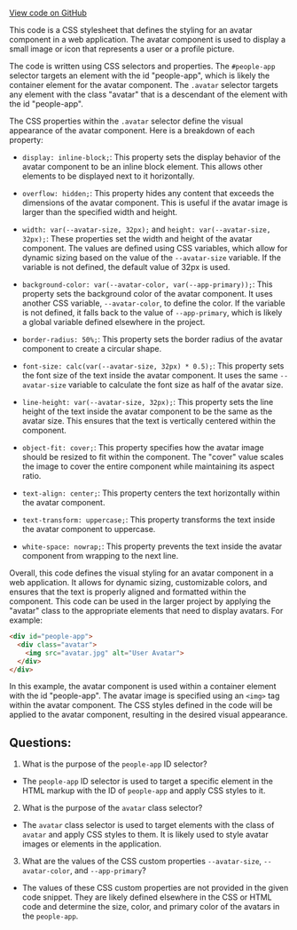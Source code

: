 [View code on GitHub](https://github.com/preactjs/preact/demo/people/styles/avatar.scss)

This code is a CSS stylesheet that defines the styling for an avatar component in a web application. The avatar component is used to display a small image or icon that represents a user or a profile picture.

The code is written using CSS selectors and properties. The `#people-app` selector targets an element with the id "people-app", which is likely the container element for the avatar component. The `.avatar` selector targets any element with the class "avatar" that is a descendant of the element with the id "people-app".

The CSS properties within the `.avatar` selector define the visual appearance of the avatar component. Here is a breakdown of each property:

- `display: inline-block;`: This property sets the display behavior of the avatar component to be an inline block element. This allows other elements to be displayed next to it horizontally.

- `overflow: hidden;`: This property hides any content that exceeds the dimensions of the avatar component. This is useful if the avatar image is larger than the specified width and height.

- `width: var(--avatar-size, 32px);` and `height: var(--avatar-size, 32px);`: These properties set the width and height of the avatar component. The values are defined using CSS variables, which allow for dynamic sizing based on the value of the `--avatar-size` variable. If the variable is not defined, the default value of 32px is used.

- `background-color: var(--avatar-color, var(--app-primary));`: This property sets the background color of the avatar component. It uses another CSS variable, `--avatar-color`, to define the color. If the variable is not defined, it falls back to the value of `--app-primary`, which is likely a global variable defined elsewhere in the project.

- `border-radius: 50%;`: This property sets the border radius of the avatar component to create a circular shape.

- `font-size: calc(var(--avatar-size, 32px) * 0.5);`: This property sets the font size of the text inside the avatar component. It uses the same `--avatar-size` variable to calculate the font size as half of the avatar size.

- `line-height: var(--avatar-size, 32px);`: This property sets the line height of the text inside the avatar component to be the same as the avatar size. This ensures that the text is vertically centered within the component.

- `object-fit: cover;`: This property specifies how the avatar image should be resized to fit within the component. The "cover" value scales the image to cover the entire component while maintaining its aspect ratio.

- `text-align: center;`: This property centers the text horizontally within the avatar component.

- `text-transform: uppercase;`: This property transforms the text inside the avatar component to uppercase.

- `white-space: nowrap;`: This property prevents the text inside the avatar component from wrapping to the next line.

Overall, this code defines the visual styling for an avatar component in a web application. It allows for dynamic sizing, customizable colors, and ensures that the text is properly aligned and formatted within the component. This code can be used in the larger project by applying the "avatar" class to the appropriate elements that need to display avatars. For example:

```html
<div id="people-app">
  <div class="avatar">
    <img src="avatar.jpg" alt="User Avatar">
  </div>
</div>
```

In this example, the avatar component is used within a container element with the id "people-app". The avatar image is specified using an `<img>` tag within the avatar component. The CSS styles defined in the code will be applied to the avatar component, resulting in the desired visual appearance.
## Questions: 
 1. What is the purpose of the `people-app` ID selector? 
- The `people-app` ID selector is used to target a specific element in the HTML markup with the ID of `people-app` and apply CSS styles to it.

2. What is the purpose of the `avatar` class selector? 
- The `avatar` class selector is used to target elements with the class of `avatar` and apply CSS styles to them. It is likely used to style avatar images or elements in the application.

3. What are the values of the CSS custom properties `--avatar-size`, `--avatar-color`, and `--app-primary`? 
- The values of these CSS custom properties are not provided in the given code snippet. They are likely defined elsewhere in the CSS or HTML code and determine the size, color, and primary color of the avatars in the `people-app`.